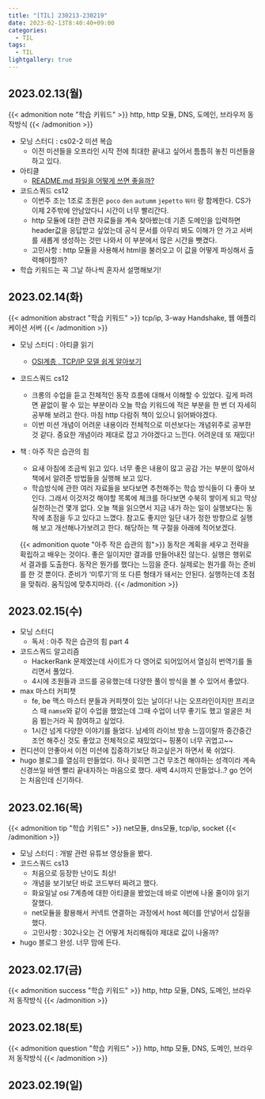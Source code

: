 ```yaml
---
title: "[TIL] 230213-230219"
date: 2023-02-13T8:40:40+09:00
categories:
  - TIL
tags:
  - TIL
lightgallery: true
---
```


## 2023.02.13(월)

{{< admonition note "학습 키워드" >}}
http, http 모듈, DNS, 도메인, 브라우저 동작방식
{{< /admonition >}}

- 모닝 스터디 : cs02-2 미션 복습
  - 이전 미션들을 오프라인 시작 전에 최대한 끝내고 싶어서 틈틈히 놓친 미션들을 하고 있다.
- 아티클
  - [README.md 파일을 어떻게 쓰면 좋을까?](https://dev-hyun.tistory.com/147)
- 코드스쿼드 cs12
  - 이번주 조는 1조로 조원은 `poco` `den` `autumm` `jepetto` `워터` 랑 함께한다. CS가 이제 2주밖에 안남았다니 시간이 너무 빨리간다.
  - http 모듈에 대한 관련 자료들을 계속 찾아봤는데 기존 도메인을 입력하면 header값을 응답받고 싶었는데 공식 문서를 아무리 봐도 이해가 안 가고 서버를 새롭게 생성하는 것만 나와서 이 부분에서 많은 시간을 뺏겼다.
  - 고민사항 : http 모듈을 사용해서 html을 불러오고 이 값을 어떻게 파싱해서 출력해야할까?
- 학습 키워드는 꼭 그날 하나씩 혼자서 설명해보기!

## 2023.02.14(화)

{{< admonition abstract "학습 키워드" >}}
tcp/ip, 3-way Handshake, 웹 애플리케이션 서버
{{< /admonition >}}

- 모닝 스터디 : 아티클 읽기
  - [OSI계층 , TCP/IP 모델 쉽게 알아보기](https://medium.com/harrythegreat/osi%EA%B3%84%EC%B8%B5-tcp-ip-%EB%AA%A8%EB%8D%B8-%EC%89%BD%EA%B2%8C-%EC%95%8C%EC%95%84%EB%B3%B4%EA%B8%B0-f308b1115359)
- 코드스쿼드 cs12
  - 크롱의 수업을 듣고 전체적인 동작 흐름에 대해서 이해할 수 있었다. 깊게 파려면 끝없이 팔 수 있는 부분이라 오늘 학습 키워드에 적은 부분을 한 번 더 자세히 공부해 보려고 한다. 마침 http 다람쥐 책이 있으니 읽어봐야겠다.
  - 이번 미션 개념이 어려운 내용이라 전체적으로 미션보다는 개념위주로 공부한 것 같다. 중요한 개념이라 제대로 잡고 가야겠다고 느낀다. 어려운데 또 재밌다!
- 책 : 아주 작은 습관의 힘

  - 요새 아침에 조금씩 읽고 있다. 너무 좋은 내용이 많고 공감 가는 부분이 많아서 책에서 알려준 방법들을 실행해 보고 있다.
  - 학습방식에 관한 여러 자료들을 보다보면 추천해주는 학습 방식들이 다 좋아 보인다. 그래서 이것저것 해야할 목록에 체크를 하다보면 수북히 쌓이게 되고 막상 실천하는건 몇개 없다. 오늘 책을 읽으면서 지금 내가 하는 일이 실행보다는 동작에 초점을 두고 있다고 느꼈다. 참고도 좋지만 일단 내가 정한 방향으로 실행해 보고 개선해나가보려고 한다. 해당하는 책 구절을 아래에 적어보겠다.

  {{< admonition quote "아주 작은 습관의 힘">}}
  동작은 계획을 세우고 전략을 확립하고 배우는 것이다. 좋은 일이지만 결과를 만들어내진 않는다. 실행은 행위로서 결과를 도출한다. 동작은 뭔가를 했다는 느낌을 준다. 실제로는 뭔가를 하는 준비를 한 것 뿐이다. 준비가 ‘미루기’의 또 다른 형태가 돼서는 안된다. 실행하는데 초점을 맞춰라. 움직임에 맞추지마라.
  {{< /admonition >}}

## 2023.02.15(수)

- 모닝 스터디
  - 독서 : 아주 작은 습관의 힘 part 4
- 코드스쿼드 알고리즘
  - HackerRank 문제였는데 사이트가 다 영어로 되어있어서 열심히 번역기를 돌리면서 풀었다.
  - 4시에 조원들과 코드를 공유했는데 다양한 풀이 방식을 볼 수 있어서 좋았다.
- max 마스터 커피챗
  - fe, be 맥스 마스터 분들과 커피챗이 있는 날이다! 나는 오프라인이지만 프리코스 때 `namse`와 같이 수업을 했었는데 그때 수업이 너무 좋기도 했고 얼굴은 처음 뵙는거라 꼭 참여하고 싶었다.
  - 1시간 넘게 다양한 이야기를 들었다. 남세의 라이브 방송 느낌이랄까 중간중간 조언 해주신 것도 좋았고 전체적으로 재밌었다~ 핑퐁이 너무 귀엽고~~
- 컨디션이 안좋아서 이전 미션에 집중하기보단 하고싶은거 하면서 푹 쉬었다.
- hugo 블로그를 열심히 만들었다. 하나 꽂히면 그건 무조건 해야하는 성격이라 계속 신경쓰일 바엔 빨리 끝내자하는 마음으로 했다. 새벽 4시까지 만들었나..? go 언어는 처음인데 신기하다.

## 2023.02.16(목)

{{< admonition tip "학습 키워드" >}}
net모듈, dns모듈, tcp/ip, socket
{{< /admonition >}}

- 모닝 스터디 : 개발 관련 유튜브 영상들을 봤다.
- 코드스쿼드 cs13
  - 처음으로 등장한 난이도 최상!
  - 개념을 보기보단 바로 코드부터 짜려고 했다.
  - 화요일날 osi 7계층에 대한 아티클을 봤었는데 바로 이번에 나올 줄이야 읽기 잘했다.
  - net모듈을 활용해서 커넥트 연결하는 과정에서 host 헤더를 안넣어서 삽질을 했다.
  - 고민사항 : 302나오는 건 어떻게 처리해줘야 제대로 값이 나올까?
- hugo 블로그 완성. 너무 맘에 든다.

## 2023.02.17(금)

{{< admonition success "학습 키워드" >}}
http, http 모듈, DNS, 도메인, 브라우저 동작방식
{{< /admonition >}}

## 2023.02.18(토)

{{< admonition question "학습 키워드" >}}
http, http 모듈, DNS, 도메인, 브라우저 동작방식
{{< /admonition >}}

## 2023.02.19(일)
